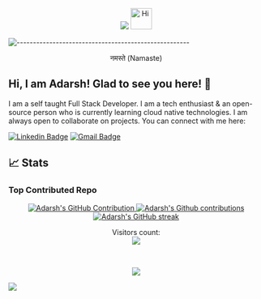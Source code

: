 <p align="center">
  <img src="https://readme-typing-svg.herokuapp.com?color=ec9783&size=30&center=true&vCenter=true&width=550&height=70&lines=Hello+World+👋🏻+I'm+Adarsh;+Open+Source+Enthusiast+☀;Full+Stack+Developer+💻;"> <img src="https://emojis.slackmojis.com/emojis/images/1588866973/8934/hellokittydance.gif?1588866973" alt="Hi" width="42" />
</p>

![-----------------------------------------------------](https://user-images.githubusercontent.com/100958893/224763817-fbf658c1-cace-42dd-8fad-b30f108a5b39.png)

<p align="center">
  नमस्ते (Namaste)
</p>

## Hi, I am Adarsh! Glad to see you here! 👋
I am a self taught Full Stack Developer. I am a tech enthusiast & an open-source person who is currently learning cloud native technologies. I am always open to collaborate on projects. You can connect with me here:


[![Linkedin Badge](https://img.shields.io/badge/AdarshRawat-blue?style=flat-square&logo=Linkedin&logoColor=white&link=https://www.linkedin.com/in/adarsh-rawat/)](https://www.linkedin.com/in/adarsh-rawat/)
[![Gmail Badge](https://img.shields.io/badge/-adarshrawat146@gmail.com-c14438?style=flat-square&logo=Gmail&logoColor=white&link=mailto:adarshrawat146@gmail.com)](mailto:adarshrawat146@gmail.com)

<!---[![Twitter Badge](https://img.shields.io/badge/-AbhishekKumar-blue?style=flat-square&logo=Twitter&logoColor=white&link=https://twitter.com/AbhishekKtwt)](https://twitter.com/AbhishekKtwt)
--->

<!---
## ⚡ Technologies

### Language :
![Java](https://img.shields.io/badge/-java-E34A86?style=flat-square&logo=java)
![Python](https://img.shields.io/badge/-Python-black?style=flat-square&logo=Python)
![JavaScript](https://img.shields.io/badge/-JavaScript-black?style=flat-square&logo=javascript)
![HTML5](https://img.shields.io/badge/-HTML5-E34F26?style=flat-square&logo=html5&logoColor=white)
![CSS3](https://img.shields.io/badge/-CSS3-1572B6?style=flat-square&logo=css3)
![TypeScript](https://img.shields.io/badge/-TypeScript-007ACC?style=flat-square&logo=typescript)
![MySQL](https://img.shields.io/badge/-MySQL-black?style=flat-square&logo=mysql)

### Libraries & Framework :

![React](https://img.shields.io/badge/-React-black?style=flat-square&logo=react)
![Bootstrap](https://img.shields.io/badge/-Bootstrap-563D7C?style=flat-square&logo=bootstrap)
![Nodejs](https://img.shields.io/badge/-Nodejs-black?style=flat-square&logo=Node.js)
<a href="#"><img alt="MongoDB" src ="https://img.shields.io/badge/MongoDB-%234ea94b.svg?logo=mongodb&logoColor=white"></a>

<a href="#"><img alt="Keras" src="https://img.shields.io/badge/Keras%20-%23D00000.svg?logo=Keras&logoColor=white"></a>
<a href="#"><img alt="Material Design" src="https://img.shields.io/badge/Material%20Design%20-%230081CB.svg?logo=material-design&logoColor=white"></a>
<a href="#"><img alt="NumPy" src="https://img.shields.io/badge/Numpy%20-%23013243.svg?logo=numpy&logoColor=white"></a>
<a href="#"><img alt="Pandas" src="https://img.shields.io/badge/Pandas%20-%23150458.svg?logo=pandas&logoColor=white"></a>

### Additional Tools:

<a href="#"><img alt="GitHub Pages" src="https://img.shields.io/badge/GitHub%20Pages-%23327FC7.svg?logo=github&logoColor=white"></a>
<a href="#"><img alt="Heroku" src="https://img.shields.io/badge/Heroku%20-%23430098.svg?logo=heroku&logoColor=white"></a>
![DigitalOcean](https://img.shields.io/badge/-Digital%20Ocean-darkblue?style=flat-square&logo=digitalocean)
![Microsoft Azure](https://img.shields.io/badge/Microsoft%20Azure-232F7E?style=flat-square&logo=microsoft-azure)
![Google Cloud](https://img.shields.io/badge/Google%20Cloud-black?style=flat-square&logo=google-cloud)
![Docker](https://img.shields.io/badge/-Docker-black?style=flat-square&logo=docker)
![Git](https://img.shields.io/badge/-Git-black?style=flat-square&logo=git)
<a href="#"><img alt="Vercel" src="https://img.shields.io/badge/Vercel%20-%23000000.svg?logo=vercel&logoColor=white"></a>
<a href="#"><img alt="Postman" src="https://img.shields.io/badge/Postman-FF6C37?logo=postman&logoColor=white"></a>
-->
## 📈 Stats

### Top Contributed Repo
<p align="center">
  
<p align="center">
  <a href="https://github.com/AdarshRawat1">
    <img src="https://github-profile-summary-cards.vercel.app/api/cards/profile-details?username=AdarshRawat1&theme=radical&width="30%" alt="Adarsh's GitHub Contribution"/>
 
  <a href="https://github.com/AdarshRawat1">
    <img src="https://github-contributor-stats.vercel.app/api?username=AdarshRawat1&limit=5&theme=dark&combine_all_yearly_contributions=true" alt = " Adarsh's Github contributions"/>
    <img src="https://github-readme-streak-stats.herokuapp.com/?user=AdarshRawat1&theme=radical&border=7F3FBF&background=0D1117" alt="Adarsh's GitHub streak"/>
  </a>

</p> 
  
<!---
<img src="https://github-readme-stats-sigma-five.vercel.app/api?username=AdarshRawat1&show_icons=true&count_private=true&theme=radical" alt="GitHub Stats"> 
--->

  <!---
<a href="https://github.com/AdarshRawat1"><img alt="Adarsh's Top Languages" src="https://denvercoder1-github-readme-stats.vercel.app/api/top-langs/?username=AdarshRawat1&langs_count=8&layout=compact&theme=react&border_color=7F3FBF&bg_color=0D1117&title_color=F85D7F&icon_color=F8D866" height="192px" width="47.5%"/></a>
--->  
</p>

<p align="center"> 
  Visitors count:<br>
  <img src="https://profile-counter.glitch.me/AdarshRawat1/count.svg" />
</p>
<br>
<p align="center">
  <img src="https://readme-typing-svg.herokuapp.com?color=%2336BCF7&lines=THANKS+FOR+YOUR+VISIT!!!"
</p>
	
![](https://user-images.githubusercontent.com/73097560/115834477-dbab4500-a447-11eb-908a-139a6edaec5c.gif)
